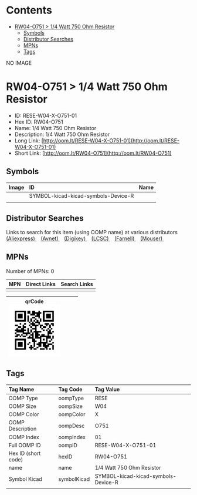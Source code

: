 



Contents
========

* [RW04-O751 > 1/4 Watt 750 Ohm Resistor](#rw04-o751--14-watt-750-ohm-resistor)
	* [Symbols](#symbols)
	* [Distributor Searches](#distributor-searches)
	* [MPNs](#mpns)
	* [Tags](#tags)
  
NO IMAGE  
# RW04-O751 > 1/4 Watt 750 Ohm Resistor

- ID: RESE-W04-X-O751-01
- Hex ID: RW04-O751
- Name: 1/4 Watt 750 Ohm Resistor
- Description: 1/4 Watt 750 Ohm Resistor
- Long Link: [http://oom.lt/RESE-W04-X-O751-01](http://oom.lt/RESE-W04-X-O751-01)
- Short Link: [http://oom.lt/RW04-O751](http://oom.lt/RW04-O751)

## Symbols
  

|Image|ID|Name|
| :--- | :--- | :--- |
|![]()|SYMBOL-kicad-kicad-symbols-Device-R||
||||

## Distributor Searches
  
Links to search for this item (using OOMP name) at various distributors  
[(Aliexpress) ](https://www.aliexpress.com/wholesale?SearchText=11171/4+Watt+750+Ohm+Resistor)&nbsp;&nbsp;&nbsp;[(Avnet) ](https://www.avnet.com/shop/us/search/1/4+Watt+750+Ohm+Resistor)&nbsp;&nbsp;&nbsp;[(Digikey) ](https://www.digikey.co.uk/en/products/result?s=1/4+Watt+750+Ohm+Resistor)&nbsp;&nbsp;&nbsp;[(LCSC) ](https://www.lcsc.com/search?q=1/4+Watt+750+Ohm+Resistor)&nbsp;&nbsp;&nbsp;[(Farnell) ](https://uk.farnell.com/search?st=1/4+Watt+750+Ohm+Resistor)&nbsp;&nbsp;&nbsp;[(Mouser) ](https://www.mouser.com/c/?q=1/4+Watt+750+Ohm+Resistor)&nbsp;&nbsp;&nbsp;
## MPNs
  
Number of MPNs: 0  

|MPN|Direct Links|Search Links|
| :--- | :--- | :--- |
||||
  

|qrCode<br>[![](https://raw.githubusercontent.com/oomlout/oomlout_OOMP_parts_V2/main/RESE/W04/X/O751/01/qrCode_140.png)](https://github.com/oomlout/oomlout_OOMP_parts_V2/tree/main/RESE/W04/X/O751/01/qrCode.png)||||
| :---: | :---: | :---: | :---: |

## Tags
  

|Tag Name|Tag Code|Tag Value|
| :--- | :--- | :--- |
|OOMP Type|oompType|RESE|
|OOMP Size|oompSize|W04|
|OOMP Color|oompColor|X|
|OOMP Description|oompDesc|O751|
|OOMP Index|oompIndex|01|
|Full OOMP ID|oompID|RESE-W04-X-O751-01|
|Hex ID (short code)|hexID|RW04-O751|
|name|name|1/4 Watt 750 Ohm Resistor|
|Symbol Kicad|symbolKicad|SYMBOL-kicad-kicad-symbols-Device-R|
||||
